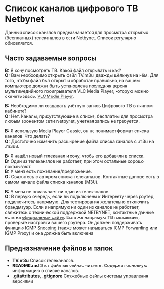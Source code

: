 # Список каналов цифрового ТВ Netbynet
Данный список каналов предназначается для просмотра открытых (бесплатных) телеканалов в сети Netbynet. Список регулярно обновляется.


## Часто задаваемые вопросы
**В:** Я хочу посмотреть ТВ. Какой файл открывать и как?  
**О:** Вам необходимо открыть файл TV.m3u, дважды щёлкнув на нём. Для того, чтобы файл был открыт и обработан правильно, на вашем компьютере должна быть установлена последняя версия мультимедийного проигрывателя VLC Media Player, которую можно скачать здесь: [VLC Media Player](http://www.videolan.org/vlc).

**В:** Необходимо ли создавать учётную запись Цифрового ТВ в личном кабинете?  
**О:** Нет. Каналы, присутствующие в списке, бесплатны для просмотра любым абонентом сети Netbynet, учётная запись не требуется.

**В:** Я использую Media Player Classic, он не понимает формат списка каналов. Что делать?  
**О:** Достаточно изменить расширение файла списка каналов с .m3u на .m3u8.

**В:** Я нашёл новый телеканал и хочу, чтобы его добавили в список.  
**В:** Один из телеканалов не работает, при этом остальные хорошо показывают.  
**В:** У меня есть пожелание/предложение.  
**О:** Свяжитесь с автором списка телеканалов. Контактные данные есть в самом начале файла списка каналов (M3U).

**В:** У меня не показывает ни один из телеканалов.  
**О:** В первую очередь, если вы подключены к Интернету через роутер, подключитесь напрямую. Для тестирования желательно отключить брандмауэр. Если и напрямую ни один из каналов не работает, свяжитесь с технической поддержкой NETBYNET, контактные данные есть на [официальном сайте](http://www.netbynet.ru). Если же напрямую ТВ показывает, проверьте настройки вашего роутера. Он должен поддерживать функцию IGMP Snooping (также может называться IGMP Forwarding или IGMP Proxy) и она должна быть включена.


## Предназначение файлов и папок
* **TV.m3u**
Список телеканалов.
* **README.md**
Этот файл вы сейчас читаете. Содержит основную информацию о списке каналов.
* **.gitattributes**, **.gitignore**
Служебные файлы системы управления версиями
